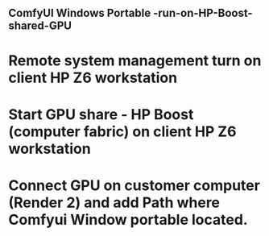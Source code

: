 ## ComfyUI Windows Portable -run-on-HP-Boost-shared-GPU


# Remote system management turn on client HP Z6 workstation


# Start GPU share - HP Boost (computer fabric) on client HP Z6 workstation

# Connect GPU on customer computer (Render 2) and add Path where Comfyui Window portable located.


